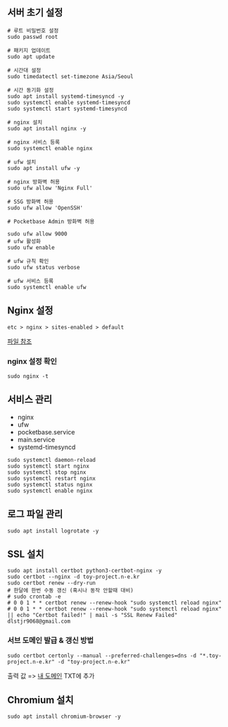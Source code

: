 ## 서버 초기 설정

```shell
# 루트 비밀번호 설정
sudo passwd root

# 패키지 업데이트
sudo apt update

# 시간대 설정
sudo timedatectl set-timezone Asia/Seoul

# 시간 동기화 설정
sudo apt install systemd-timesyncd -y
sudo systemctl enable systemd-timesyncd
sudo systemctl start systemd-timesyncd

# nginx 설치
sudo apt install nginx -y

# nginx 서비스 등록
sudo systemctl enable nginx

# ufw 설치
sudo apt install ufw -y

# nginx 방화벽 허용
sudo ufw allow 'Nginx Full'

# SSG 방화벽 허용
sudo ufw allow 'OpenSSH'

# Pocketbase Admin 방화벽 허용

sudo ufw allow 9000
# ufw 활성화
sudo ufw enable

# ufw 규칙 확인
sudo ufw status verbose

# ufw 서비스 등록
sudo systemctl enable ufw
```

## Nginx 설정

`etc > nginx > sites-enabled > default`

[파일 참조](./nginx/default)

### nginx 설정 확인

```shell
sudo nginx -t
```

## 서비스 관리

- nginx
- ufw
- pocketbase.service
- main.service
- systemd-timesyncd

```shell
sudo systemctl daemon-reload
sudo systemctl start nginx
sudo systemctl stop nginx
sudo systemctl restart nginx
sudo systemctl status nginx
sudo systemctl enable nginx
```

## 로그 파일 관리

```shell
sudo apt install logrotate -y
```

## SSL 설치

```shell
sudo apt install certbot python3-certbot-nginx -y
sudo certbot --nginx -d toy-project.n-e.kr
sudo certbot renew --dry-run
# 한달에 한번 수동 갱신 (혹시나 동작 안할때 대비)
# sudo crontab -e
# 0 0 1 * * certbot renew --renew-hook "sudo systemctl reload nginx"
# 0 0 1 * * certbot renew --renew-hook "sudo systemctl reload nginx" || echo "Certbot failed!" | mail -s "SSL Renew Failed" dlstjr9068@gmail.com
```

### 서브 도메인 발급 & 갱신 방법

```shell
sudo certbot certonly --manual --preferred-challenges=dns -d "*.toy-project.n-e.kr" -d "toy-project.n-e.kr"
```

출력 값 => [내 도메인](https://xn--220b31d95hq8o.xn--3e0b707e/) TXT에 추가

## Chromium 설치

```shell
sudo apt install chromium-browser -y
```
